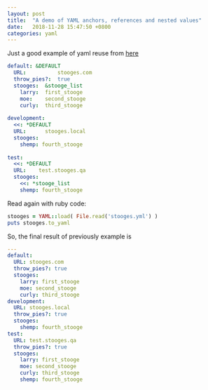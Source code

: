 ```yaml
---
layout: post
title:  "A demo of YAML anchors, references and nested values"
date:   2018-11-28 15:47:50 +0800
categories: yaml
---
```

Just a good example of yaml reuse from [here][gist]

```yaml
default: &DEFAULT
  URL:          stooges.com
  throw_pies?:  true  
  stooges:  &stooge_list
    larry:  first_stooge
    moe:    second_stooge
    curly:  third_stooge
  
development:
  <<: *DEFAULT
  URL:      stooges.local
  stooges: 
    shemp: fourth_stooge
    
test:
  <<: *DEFAULT
  URL:    test.stooges.qa
  stooges: 
    <<: *stooge_list
    shemp: fourth_stooge
```
Read again with ruby code:
```ruby
stooges = YAML::load( File.read('stooges.yml') )
puts stooges.to_yaml
```
So, the final result of previously example is 

```yaml
---
default:
  URL: stooges.com
  throw_pies?: true
  stooges:
    larry: first_stooge
    moe: second_stooge
    curly: third_stooge
development:
  URL: stooges.local
  throw_pies?: true
  stooges:
    shemp: fourth_stooge
test:
  URL: test.stooges.qa
  throw_pies?: true
  stooges:
    larry: first_stooge
    moe: second_stooge
    curly: third_stooge
    shemp: fourth_stooge
```

[gist]: https://gist.github.com/bowsersenior/979804

